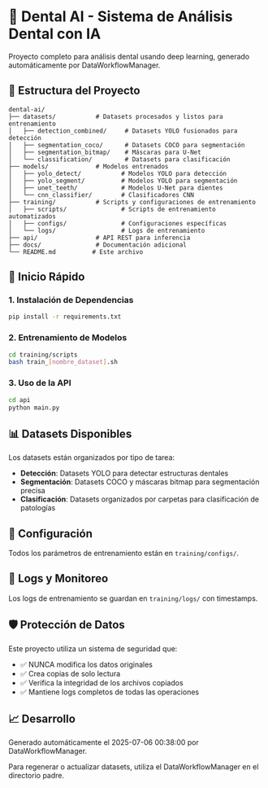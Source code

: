 # 🦷 Dental AI - Sistema de Análisis Dental con IA

Proyecto completo para análisis dental usando deep learning, generado automáticamente por DataWorkflowManager.

## 📁 Estructura del Proyecto

```
dental-ai/
├── datasets/           # Datasets procesados y listos para entrenamiento
│   ├── detection_combined/     # Datasets YOLO fusionados para detección
│   ├── segmentation_coco/      # Datasets COCO para segmentación
│   ├── segmentation_bitmap/    # Máscaras para U-Net
│   └── classification/         # Datasets para clasificación
├── models/             # Modelos entrenados
│   ├── yolo_detect/           # Modelos YOLO para detección
│   ├── yolo_segment/          # Modelos YOLO para segmentación
│   ├── unet_teeth/            # Modelos U-Net para dientes
│   └── cnn_classifier/        # Clasificadores CNN
├── training/           # Scripts y configuraciones de entrenamiento
│   ├── scripts/               # Scripts de entrenamiento automatizados
│   ├── configs/               # Configuraciones específicas
│   └── logs/                  # Logs de entrenamiento
├── api/                # API REST para inferencia
├── docs/               # Documentación adicional
└── README.md          # Este archivo
```

## 🚀 Inicio Rápido

### 1. Instalación de Dependencias
```bash
pip install -r requirements.txt
```

### 2. Entrenamiento de Modelos
```bash
cd training/scripts
bash train_[nombre_dataset].sh
```

### 3. Uso de la API
```bash
cd api
python main.py
```

## 📊 Datasets Disponibles

Los datasets están organizados por tipo de tarea:

- **Detección**: Datasets YOLO para detectar estructuras dentales
- **Segmentación**: Datasets COCO y máscaras bitmap para segmentación precisa
- **Clasificación**: Datasets organizados por carpetas para clasificación de patologías

## 🔧 Configuración

Todos los parámetros de entrenamiento están en `training/configs/`.

## 📝 Logs y Monitoreo

Los logs de entrenamiento se guardan en `training/logs/` con timestamps.

## 🛡️ Protección de Datos

Este proyecto utiliza un sistema de seguridad que:
- ✅ NUNCA modifica los datos originales
- ✅ Crea copias de solo lectura
- ✅ Verifica la integridad de los archivos copiados
- ✅ Mantiene logs completos de todas las operaciones

## 📈 Desarrollo

Generado automáticamente el 2025-07-06 00:38:00 por DataWorkflowManager.

Para regenerar o actualizar datasets, utiliza el DataWorkflowManager en el directorio padre.
